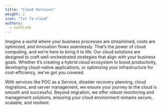 ```yaml
---
title: "Cloud Services"
weight: 2
icon: "fas fa-cloud"
authors:
  - sathishk
---
```


Imagine a world where your business processes are streamlined, costs are optimized, and innovation flows seamlessly. That’s the power of cloud computing, and we’re here to bring it to life. Our cloud solutions are designed to craft well-orchestrated strategies that align with your business goals. Whether it’s creating a hybrid cloud ecosystem to boost productivity, developing cloud-native applications, or optimizing your infrastructure for cost-efficiency, we’ve got you covered.

With services like POC as a Service, disaster recovery planning, cloud migrations, and server management, we ensure your journey to the cloud is smooth and successful. Beyond migration, we offer robust monitoring and management solutions, ensuring your cloud environment remains secure, scalable, and resilient.